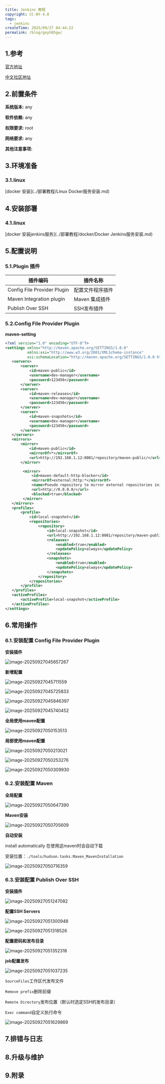 ```yaml
---
title: Jenkins 教程
copyright: CC-BY-4.0
tags:
  - jenkins
createTime: 2025/09/27 04:44:22
permalink: /blog/goyh85gw/
---
```


## 1.参考

[官方地址](https://www.jenkins.io/)

[中文社区地址](https://www.jenkins-zh.cn/)


## 2.前置条件

**系统版本:** any

**软件依赖:** any

**权限要求:** root

**网络要求:** any

**其他注意事项:** 

## 3.环境准备

### 3.1.linux

[docker 安装](../部署教程/Linux Docker服务安装.md)

## 4.安装部署

### 4.1.linux

[docker 安装jenkins服务](../部署教程/docker/Docker Jenkins服务安装.md)

## 5.配置说明

### 5.1.Plugin 插件

| 插件编码                    | 插件名称         |
| --------------------------- | ---------------- |
| Config File Provider Plugin | 配置文件程序插件 |
| Maven Integration plugin    | Maven 集成插件   |
| Publish Over SSH            | SSH发布插件      |

### 5.2.Config File Provider Plugin

**maven-setting**

```xml
<?xml version="1.0" encoding="UTF-8"?>
<settings xmlns="http://maven.apache.org/SETTINGS/1.0.0" 
          xmlns:xsi="http://www.w3.org/2001/XMLSchema-instance" 
          xsi:schemaLocation="http://maven.apache.org/SETTINGS/1.0.0 http://maven.apache.org/xsd/settings-1.0.0.xsd">
   <servers>
       <server>
           <id>maven-public</id>
           <username>dev-manager</username>
           <password>123456</password>
       </server>
       <server>
           <id>maven-releases</id>
           <username>dev-manager</username>
           <password>123456</password>
       </server>
       <server>
           <id>maven-snapshots</id>
           <username>dev-manager</username>
           <password>123456</password>
       </server>
   </servers>
   <mirrors>
       <mirror>
           <id>maven-public</id>
           <mirrorOf>*</mirrorOf>
           <url>http://192.168.1.12:8081/repository/maven-public/</url>
       </mirror>

        <mirror>
            <id>maven-default-http-blocker</id>
            <mirrorOf>external:http:*</mirrorOf>
            <name>Pseudo repository to mirror external repositories initially using HTTP.</name>
            <url>http://0.0.0.0/</url>
            <blocked>true</blocked>
        </mirror>
   </mirrors>
   <profiles>
       <profile>
           <id>local-snapshot</id>
           <repositories>
               <repository>
                   <id>local-snapshot</id>
                   <url>http://192.168.1.12:8081/repository/maven-public/</url>
                   <releases>
                       <enabled>true</enabled>
                       <updatePolicy>always</updatePolicy>
                   </releases>
                   <snapshots>
                       <enabled>true</enabled>
                       <updatePolicy>always</updatePolicy>
                   </snapshots>
               </repository>
           </repositories>
       </profile>
   </profiles>
   <activeProfiles>
       <activeProfile>local-snapshot</activeProfile>
   </activeProfiles>
</settings>
```



## 6.常用操作

### 6.1.安装配置 Config File Provider Plugin

**安装插件**

![image-20250927045657267](./../../../../logic-hub/code/docs/.vuepress/images/image-20250927045657267.png)

**新增配置**

![image-20250927045711559](./../../../../logic-hub/code/docs/.vuepress/images/image-20250927045711559.png)

![image-20250927045725833](./../../../../logic-hub/code/docs/.vuepress/images/image-20250927045725833.png)

![image-20250927045846397](./../../../../logic-hub/code/docs/.vuepress/images/image-20250927045846397.png)

![image-20250927045740452](./../../../../logic-hub/code/docs/.vuepress/images/image-20250927045740452.png)

**全局使用maven配置**

![image-20250927050153513](./../../../../logic-hub/code/docs/.vuepress/images/image-20250927050153513.png)

**局部使用maven配置**

![image-20250927050213021](./../../../../logic-hub/code/docs/.vuepress/images/image-20250927050213021.png)

![image-20250927050253276](./../../../../logic-hub/code/docs/.vuepress/images/image-20250927050253276.png)

![image-20250927050309930](./../../../../logic-hub/code/docs/.vuepress/images/image-20250927050309930.png)

### 6.2.安装配置 Maven

**全局配置**

![image-20250927050647390](./../../../../logic-hub/code/docs/.vuepress/images/image-20250927050647390.png)

**Maven安装**

![image-20250927050705609](./../../../../logic-hub/code/docs/.vuepress/images/image-20250927050705609.png)

**自动安装**

install automatically 在使用这maven时会自动下载

安装位置：`./tools/hudson.tasks.Maven_MavenInstallation`

![image-20250927050716359](./../../../../logic-hub/code/docs/.vuepress/images/image-20250927050716359.png)

### 6.3.安装配置 Publish Over SSH

**安装插件**

![image-20250927051247082](./../../../../logic-hub/code/docs/.vuepress/images/image-20250927051247082.png)

**配置SSH Servers**

![image-20250927051300948](./../../../../logic-hub/code/docs/.vuepress/images/image-20250927051300948.png)

![image-20250927051318526](./../../../../logic-hub/code/docs/.vuepress/images/image-20250927051318526.png)

**配置密码和发布目录**

![image-20250927051352318](./../../../../logic-hub/code/docs/.vuepress/images/image-20250927051352318.png)

**job配置发布**

![image-20250927051037235](./../../../../logic-hub/code/docs/.vuepress/images/image-20250927051037235.png)

`SourceFiles`工作区代发布文件

`Remove prefix`删除前缀

`Remote Directory`发布位置（默认时选定SSH的发布目录）

`Exec command`自定义执行命令

![image-20250927051629869](./../../../../logic-hub/code/docs/.vuepress/images/image-20250927051629869.png)

## 7.排错与日志

## 8.升级与维护

## 9.附录